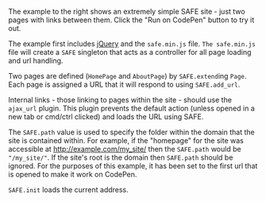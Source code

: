 The example to the right shows an extremely simple SAFE site - just two pages with links between them. Click the "Run on CodePen" button to  try it out.

The example first includes [jQuery](http://jquery.com) and the ```safe.min.js``` file. ```The safe.min.js``` file will create a ```SAFE``` singleton that acts as a controller for all page loading and url handling.

Two pages are defined (```HomePage``` and ```AboutPage```) by ```SAFE.extend```ing ```Page```. Each page is assigned a URL that it will respond to using ```SAFE.add_url```.

Internal links - those linking to pages within the site - should use the ```ajax_url``` plugin. This plugin prevents the default action (unless opened in a new tab or cmd/ctrl clicked) and loads the URL using SAFE.

The ```SAFE.path``` value is used to specify the folder within the domain that the site is contained within. For example, if the "homepage" for the site was accessible at http://example.com/my_site/ then the ```SAFE.path``` would be ```"/my_site/"```. If the site's root is the domain then ```SAFE.path``` should be ignored. For the purposes of this example, it has been set to the first url that is opened to make it work on CodePen.

```SAFE.init``` loads the current address.
